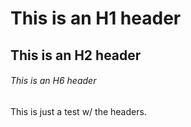 # This is an H1 header

## This is an H2 header

###### This is an H6 header

This is just a test w/ the headers.
